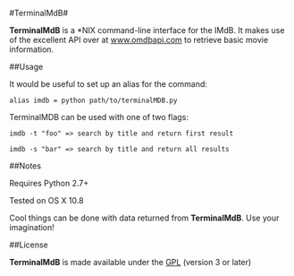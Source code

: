#TerminalMdB#

**TerminalMdB** is a *NIX command-line interface for the IMdB. It makes use of the excellent API over at www.omdbapi.com to retrieve
basic movie information.

##Usage

It would be useful to set up an alias for the command:

```alias imdb = python path/to/terminalMDB.py```

TerminalMDB can be used with one of two flags:

```imdb -t "foo" => search by title and return first result```

```imdb -s "bar" => search by title and return all results```

##Notes

Requires Python 2.7+

Tested on OS X 10.8

Cool things can be done with data returned from **TerminalMdB**. Use your imagination!

##License

**TerminalMdB** is made available under the [GPL](http://www.gnu.org/licenses/gpl.html) (version 3 or later) 
